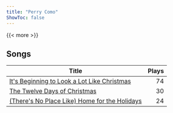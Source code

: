 ```yaml
---
title: "Perry Como"
ShowToc: false
---
```


{{< more >}}

## Songs
Title | Plays 
----- | -----: 
[It's Beginning to Look a Lot Like Christmas](/songs/its-beginning-to-look-a-lot-like-christmas) | 74
[The Twelve Days of Christmas](/songs/the-twelve-days-of-christmas) | 30
[(There's No Place Like) Home for the Holidays](/songs/theres-no-place-like-home-for-the-holidays) | 24


